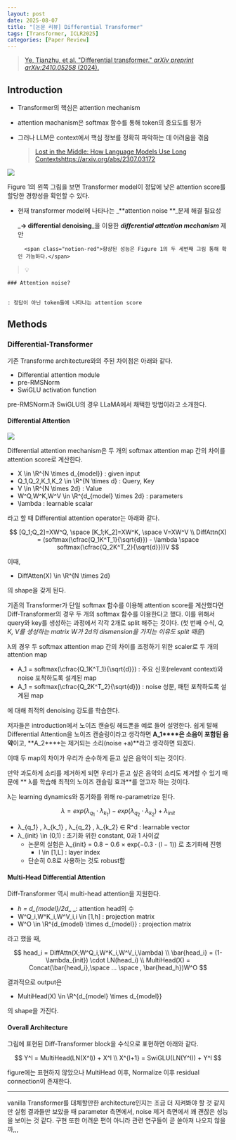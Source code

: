 ```yaml
---
layout: post
date: 2025-08-07
title: "[논문 리뷰] Differential Transformer"
tags: [Transformer, ICLR2025]
categories: [Paper Review]
---
```


> [Ye, Tianzhu, et al. "Differential transformer." ](https://arxiv.org/abs/2410.05258)[_arXiv preprint arXiv:2410.05258_](https://arxiv.org/abs/2410.05258)[ (2024).](https://arxiv.org/abs/2410.05258)



## Introduction

- Transformer의 핵심은 attention mechanism
- attention machanism은 softmax 함수를 통해 token의 중요도를 평가
- 그러나 LLM은 context에서 핵심 정보를 정확히 파악하는 데 어려움을 겪음

	> [Lost in the Middle: How Language Models Use Long Contextshttps://arxiv.org/abs/2307.03172](https://arxiv.org/abs/2307.03172)


![](https://prod-files-secure.s3.us-west-2.amazonaws.com/542b861c-36a8-4051-84e5-8804b6728dba/9083ea56-691a-4752-ae26-47f403431ac8/image.png?X-Amz-Algorithm=AWS4-HMAC-SHA256&X-Amz-Content-Sha256=UNSIGNED-PAYLOAD&X-Amz-Credential=ASIAZI2LB4667CXNQIUN%2F20250925%2Fus-west-2%2Fs3%2Faws4_request&X-Amz-Date=20250925T110111Z&X-Amz-Expires=3600&X-Amz-Security-Token=IQoJb3JpZ2luX2VjEOv%2F%2F%2F%2F%2F%2F%2F%2F%2F%2FwEaCXVzLXdlc3QtMiJIMEYCIQDrbjBomKA%2BCnimbkmj1Un0j6msg48P8KvVw7VbQMlOlAIhANPJBFYxuF%2BqlEbWFivwYekX7wp5KRY0Yc0%2BIiaKtxtUKv8DCHQQABoMNjM3NDIzMTgzODA1Igzls67dVWDjCONH4a4q3ANzkJHUqMuH925Mp6G79LDrNPlPQkQUQ1ZgNwGK%2Bvn3TPg5Afh9cA7%2FLFYnvH7nns77B1fS8t0bnxD9kbFzCYrrwuNuZvhKL4o8vtnBd9PluX%2B%2FCYiRmx46aR%2BKxyOEoTeicdsuM0nHnYypzKEWWiPZ0bsPTYTh27C4BF0pFheU%2Bt0LjpthQEFv9nssHIh2YgzhRXI4%2BnUNYv2qwcdJvgj4cURpsoEA9EJsVNm4RkDUdRhKl7IOe7yWuqA002oGGHKFMaqGx8IuZ8IvAykeV5hbt4cfcWj9%2FeSG%2BpfE7yPFk6WFZAeeqZxbLCWyPGZbpoeJsNGGqYN2vO2yDztuZR%2BsuRdgrF3R25bFMU3OLXYl0CqBqXshBWH8wm7v%2BmFOv30Tl4lUGbIjNPJpnOsn9rsDrBzB%2FhwVnSWoO8hwQM4FNe0UJRGOHfXEM4TWlb0quciZPM4ChJNFqs9wg7jK0bmtQNoSOdTrnjB23jcid14At%2F%2FYevecGD%2BhxMwDyQbhv7UWhjy%2BVBnq2Uv9IpIe5H%2BdNRxwa8OuhXcmXMM%2B8j1ANHWKT%2FCk24G1kEmI2Vy9sbBYdrar4S5Bo5ib1DY3nXb1OoFIeCcvdA5WYOGcF6hfxFp%2BQSeHNGo%2B0f%2F9IjDUvdTGBjqkAWAXkAI7mnpcoSfDn872i39q9BBc%2Fjc%2BXI7DsCLaUrvHf5z0cShT%2BmZ%2F%2BAOjb65Ar4m6WMSjZharlSByM2%2BpWXct%2FzhS33slZtOY1nlWHFgNXSjfpA2sufhqNomSXICq3H6ELhib7sBZysHL9iCl1KGK%2BkcbwDb7tRbZ2h1tvoYDghZ2F7EQWWHkxzkJPpjyyLmCfTOtL7lz7yxxR0W0ddY1P1fV&X-Amz-Signature=578cc35834a5d3531f6d00f9d9d8a5d03272b87e22277f36667737310535199d&X-Amz-SignedHeaders=host&x-amz-checksum-mode=ENABLED&x-id=GetObject)


Figure 1의 왼쪽 그림을 보면 Transformer model이 정답에 낮은 attention score를 할당한 경향성을 확인할 수 있다.

- 현재 transformer model에 나타나는 _**attention noise **_문제 해결 필요성

	_**→ differential denoising**_을 이용한 _**differential attention mechanism**_ 제안


		<span class="notion-red">향상된 성능은 Figure 1의 두 세번째 그림 통해 확인 가능하다.</span>


> 💡 


	### Attention noise?


	: 정답이 아닌 token들에 나타나는 attention score



## Methods



### Differential-Transformer


기존 Transforme architecture와의 주된 차이점은 아래와 같다.

- Differential attention module
- pre-RMSNorm
- SwiGLU activation function

pre-RMSNorm과 SwiGLU의 경우 LLaMA에서 채택한 방법이라고 소개한다.



#### Differential Attention


![](https://prod-files-secure.s3.us-west-2.amazonaws.com/542b861c-36a8-4051-84e5-8804b6728dba/116d70b2-1963-4810-9167-f4c7d8a06e8f/image.png?X-Amz-Algorithm=AWS4-HMAC-SHA256&X-Amz-Content-Sha256=UNSIGNED-PAYLOAD&X-Amz-Credential=ASIAZI2LB4667CXNQIUN%2F20250925%2Fus-west-2%2Fs3%2Faws4_request&X-Amz-Date=20250925T110111Z&X-Amz-Expires=3600&X-Amz-Security-Token=IQoJb3JpZ2luX2VjEOv%2F%2F%2F%2F%2F%2F%2F%2F%2F%2FwEaCXVzLXdlc3QtMiJIMEYCIQDrbjBomKA%2BCnimbkmj1Un0j6msg48P8KvVw7VbQMlOlAIhANPJBFYxuF%2BqlEbWFivwYekX7wp5KRY0Yc0%2BIiaKtxtUKv8DCHQQABoMNjM3NDIzMTgzODA1Igzls67dVWDjCONH4a4q3ANzkJHUqMuH925Mp6G79LDrNPlPQkQUQ1ZgNwGK%2Bvn3TPg5Afh9cA7%2FLFYnvH7nns77B1fS8t0bnxD9kbFzCYrrwuNuZvhKL4o8vtnBd9PluX%2B%2FCYiRmx46aR%2BKxyOEoTeicdsuM0nHnYypzKEWWiPZ0bsPTYTh27C4BF0pFheU%2Bt0LjpthQEFv9nssHIh2YgzhRXI4%2BnUNYv2qwcdJvgj4cURpsoEA9EJsVNm4RkDUdRhKl7IOe7yWuqA002oGGHKFMaqGx8IuZ8IvAykeV5hbt4cfcWj9%2FeSG%2BpfE7yPFk6WFZAeeqZxbLCWyPGZbpoeJsNGGqYN2vO2yDztuZR%2BsuRdgrF3R25bFMU3OLXYl0CqBqXshBWH8wm7v%2BmFOv30Tl4lUGbIjNPJpnOsn9rsDrBzB%2FhwVnSWoO8hwQM4FNe0UJRGOHfXEM4TWlb0quciZPM4ChJNFqs9wg7jK0bmtQNoSOdTrnjB23jcid14At%2F%2FYevecGD%2BhxMwDyQbhv7UWhjy%2BVBnq2Uv9IpIe5H%2BdNRxwa8OuhXcmXMM%2B8j1ANHWKT%2FCk24G1kEmI2Vy9sbBYdrar4S5Bo5ib1DY3nXb1OoFIeCcvdA5WYOGcF6hfxFp%2BQSeHNGo%2B0f%2F9IjDUvdTGBjqkAWAXkAI7mnpcoSfDn872i39q9BBc%2Fjc%2BXI7DsCLaUrvHf5z0cShT%2BmZ%2F%2BAOjb65Ar4m6WMSjZharlSByM2%2BpWXct%2FzhS33slZtOY1nlWHFgNXSjfpA2sufhqNomSXICq3H6ELhib7sBZysHL9iCl1KGK%2BkcbwDb7tRbZ2h1tvoYDghZ2F7EQWWHkxzkJPpjyyLmCfTOtL7lz7yxxR0W0ddY1P1fV&X-Amz-Signature=7c331e5bbe957a5222e40fc8eb2ff52cf7fae8747a1e8f52d16eb071a7d93fb3&X-Amz-SignedHeaders=host&x-amz-checksum-mode=ENABLED&x-id=GetObject)


Differential attention mechanism은 두 개의 softmax attention map 간의 차이를 attention score로 계산한다.

- X \in \R^{N \times d\_{model}} : given input
- Q\_1,Q\_2,K\_1,K\_2 \in \R^{N \times d} : Query, Key
- V \in \R^{N \times 2d} : Value
- W^Q,W^K,W^V \in \R^{d\_{model} \times 2d} : parameters
- \lambda : learnable scalar

라고 할 때 Differential attention operator는 아래와 같다.


$$
[Q_1;Q_2]=XW^Q, \space [K_1;K_2]=XW^K, \space V=XW^V \\
DiffAttn(X) = (softmax(\cfrac{Q_1K^T_1}{\sqrt{d}}) - \lambda \space softmax(\cfrac{Q_2K^T_2}{\sqrt{d}}))V
$$


이때,

- DiffAtten(X) \in \R^{N \times 2d}

의 shape을 갖게 된다.


기존의 Transformer가 단일 softmax 함수를 이용해 attention score를 계산했다면 Diff-Transformer의 경우 두 개의 softmax 함수를 이용한다고 했다. 이를 위해서 query와 key를 생성하는 과정에서 각각 2개로 split 해주는 것이다. <span class="notion-red">(첫 번째 수식, </span><span class="notion-red">_Q, K, V를 생성하는 matrix W가 2d의 dismension을 가지는 이유도 split 때문_</span><span class="notion-red">)</span>


 λ의 경우 두 softmax attention map 간의 차이를 조정하기 위한 scaler로 두 개의 attention map

- A\_1 = softmax(\cfrac{Q\_1K^T\_1}{\sqrt{d}}) : 주요 신호(relevant context)와 noise 포착하도록 설계된 map
- A\_1 = softmax(\cfrac{Q\_2K^T\_2}{\sqrt{d}}) : noise 성분, 패턴 포착하도록 설계된 map 

에 대해 최적의 denoising 강도를 학습한다.


저자들은 introduction에서 노이즈 캔슬링 헤드폰을 예로 들어 설명한다. 쉽게 말해 Differential Attention을 노이즈 캔슬링이라고 생각하면 **A\_1****은 소음이 포함된 음악**이고, **A\_2****는 제거되는 소리(noise +a)**라고 생각하면 되겠다. 


이때 두 map의 차이가 우리가 순수하게 듣고 싶은 음악이 되는 것이다. 


만약 과도하게 소리를 제거하게 되면 우리가 듣고 싶은 음악의 소리도 제거할 수 있기 때문에 ** λ를 학습해 최적의 노이즈 캔슬링 효과**를 얻고자 하는 것이다.


λ는 learning dynamics와 동기화를 위해 re-parametrize 된다.


$$
\lambda = exp(\lambda_{q_1} \cdot \lambda_{k_1}) - exp(\lambda_{q_2} \cdot \lambda_{k_2}) + \lambda_{init}
$$

- λ\_{q\_1} , λ\_{k\_1} , λ\_{q\_2} , λ\_{k\_2} ∈ R^d : learnable vector
- λ\_{init} \in (0,1) : 초기화 위한 constant, 0과 1 사이값
	- 논문의 실험은 λ\_{init} = 0.8 − 0.6 × exp(−0.3 · (l − 1)) 로 초기화해 진행
		- l \in [1,L] : layer index
	- 단순히 0.8로 사용하는 것도 robust함


#### **Multi-Head Differential Attention**


Diff-Transformer 역시 multi-head attention을 지원한다.

- _h = d\_{model}/2d__ _: attention head의 수
- W^Q\_i,W^K\_i,W^V\_i,i \in [1,h] : projection matrix
- W^O \in \R^{d\_{model} \times d\_{model}} : projection matrix

라고 했을 때,


$$
head_i = DiffAttn(X;W^Q_i,W^K_i,W^V_i,\lambda) \\
\bar{head_i} = (1-\lambda_{init}) \cdot LN(head_i) \\
MultiHead(X) = Concat(\bar{head_i},\space ... \space , \bar{head_h})W^O
$$


결과적으로 output은

- MultiHead(X) \in \R^{d\_{model} \times d\_{model}}

의 shape을 가진다.



#### Overall Architecture


그림에 표현된 Diff-Transformer block을 수식으로 표현하면 아래와 같다.


$$
Y^l = MultiHead(LN(X^l)) + X^l \\
X^{l+1} = SwiGLU(LN(Y^l)) + Y^l
$$


figure에는 표현하지 않았으나 MultiHead 이후, Normalize 이후 residual connection이 존재한다.


---


vanilla Transformer를 대체할만한 architecture인지는 조금 더 지켜봐야 할 것 같지만 실험 결과들만 보았을 때 parameter 측면에서, noise 제거 측면에서 꽤 괜찮은 성능을 보이는 것 같다. 구현 또한 어려운 편이 아니라 관련 연구들이 곧 쏟아져 나오지 않을까,,,

